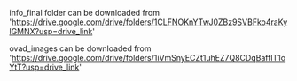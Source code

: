 info_final folder can be downloaded from 'https://drive.google.com/drive/folders/1CLFNOKnYTwJ0ZBz9SVBFko4raKylGMNX?usp=drive_link'

ovad_images can be downloaded from 'https://drive.google.com/drive/folders/1iVmSnyECZt1uhEZ7Q8CDqBafflT1oYtT?usp=drive_link'

